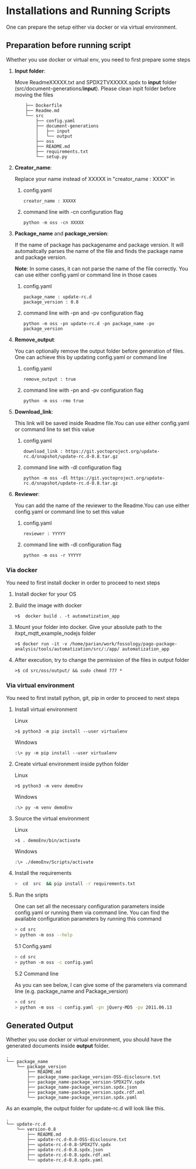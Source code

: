 # Installations and Running Scripts

One can prepare the setup either via docker or via virtual environment.

## Preparation before running script

Whether you use docker or virtual env, you need to first prepare some steps

1. **Input folder**: 

    Move ReadmeXXXXX.txt and SPDX2TVXXXXX.spdx to **input** folder (src/document-generations/**input**). Please clean inpit folder before moving the files

    ```
        ├── Dockerfile
        ├── Readme.md
        └── src
            ├── config.yaml
            ├── document-generations
            │   ├── input
            │   └── output
            ├── oss
            ├── README.md
            ├── requirements.txt
            └── setup.py
    ```

2. **Creator_name**:

    Replace your name instead of XXXXX in "creator_name : XXXX" in  

    1. config.yaml
        ```
        creator_name : XXXXX
        ```
    2. command line with -cn configuration flag
        ```
        python -m oss -cn XXXXX
        ```

3. **Package_name** and **package_version**:

    If the name of package has packagename and package version. It will automaitcally parses the name of the file and finds the package name and package version.

    **Note**:  In some cases, it can not parse the name of the file correctly. You can use either config.yaml or command line in those cases

    1. config.yaml
        ```
        package_name : update-rc.d
        package_version : 0.8
        ```
    2. command line with -pn and -pv configuration flag
        ```
        python -m oss -pn update-rc.d -pn package_name -pv package_version
        ```
4. **Remove_output**:

    You can optionally remove the output folder before generation of files. One can achieve this by updating config.yaml or command line

    1. config.yaml
        ```
        remove_output : true
        ```
    2. command line with -pn and -pv configuration flag
        ```
        python -m oss -rmo true
        ```
5. **Download_link**:

    This link will be saved inside Readme file.You can use either config.yaml or command line to set this value

    1. config.yaml
        ```
        download_link : https://git.yoctoproject.org/update-rc.d/snapshot/update-rc.d-0.8.tar.gz
        ```
    2. command line with -dl configuration flag
        ```
        python -m oss -dl https://git.yoctoproject.org/update-rc.d/snapshot/update-rc.d-0.8.tar.gz
        ```
5. **Reviewer**:

    You can add the name of the reviewer to the Readme.You can use either config.yaml or command line to set this value

    1. config.yaml
        ```
        reviewer : YYYYY
        ```
    2. command line with -dl configuration flag
        ```
        python -m oss -r YYYYY
        ```

### Via docker

You need to first install docker in order to proceed to next steps

1. Install docker for your OS

2. Build the image with docker

    ```
    >$  docker build . -t automatization_app
    ```

3. Mount your folder into docker. Give your absolute path to the itxpt_mqtt_example_nodejs folder
    ~~~
    >$ docker run -it -v /home/parian/work/fossology/pago-package-analysis/tools/automatization/src/:/app/ automatization_app
    ~~~
4. After execution, try to change the permission of the files in output folder
    ~~~
    >$ cd src/oss/output/ && sudo chmod 777 *
    ~~~

### Via virtual environment

You need to first install python, git, pip in order to proceed to next steps

1. Install virtual environment

    Linux
    ```
    >$ python3 -m pip install --user virtualenv
    ```

    Windows
    ```
    :\> py -m pip install --user virtualenv
    ```

2. Create virtual environment inside python folder

    Linux
    ```
    >$ python3 -m venv demoEnv
    ```

    Windows
    ```
    :\> py -m venv demoEnv
    ```

3. Source the virtual environment

    Linux
    ```
    >$ . demoEnv/bin/activate
    ```

    Windows
    ```
    :\> ./demoEnv/Scripts/activate

    ```

4. Install the requirements

    ```sh
    >  cd  src  && pip install -r requirements.txt
    ```

5. Run the sripts

    One can set all the necessary configuration parameters inside config.yaml or running them via command line. You can find  the available configuration parameters by running this command

    ```sh
    > cd src
    > python -m oss --help
    ```

    5.1 Config.yaml

    ```sh
    > cd src
    > python -m oss -c config.yaml
    ```

    5.2 Command line 
    
    As you can see below, I can give some of the parameters via command line (e.g. package_name and Package_version)

    ```sh
    > cd src
    > python -m oss -c config.yaml -pn jQuery-MD5 -pv 2011.06.13

    ```
## Generated Output

Whether you use docker or virtual environment, you should have the generated documents inside **output** folder.

```
.
└── package_name
    └── package_version
        ├── README.md
        ├── package_name-package_version-OSS-disclosure.txt
        ├── package_name-package_version-SPDX2TV.spdx
        ├── package_name-package_version.spdx.json
        ├── package_name-package_version.spdx.rdf.xml
        └── package_name-package_version.spdx.yaml

```
As an example, the output folder for update-rc.d will look like this.

```
.
└── update-rc.d
    └── version-0.8
        ├── README.md
        ├── update-rc.d-0.8-OSS-disclosure.txt
        ├── update-rc.d-0.8-SPDX2TV.spdx
        ├── update-rc.d-0.8.spdx.json
        ├── update-rc.d-0.8.spdx.rdf.xml
        └── update-rc.d-0.8.spdx.yaml

```